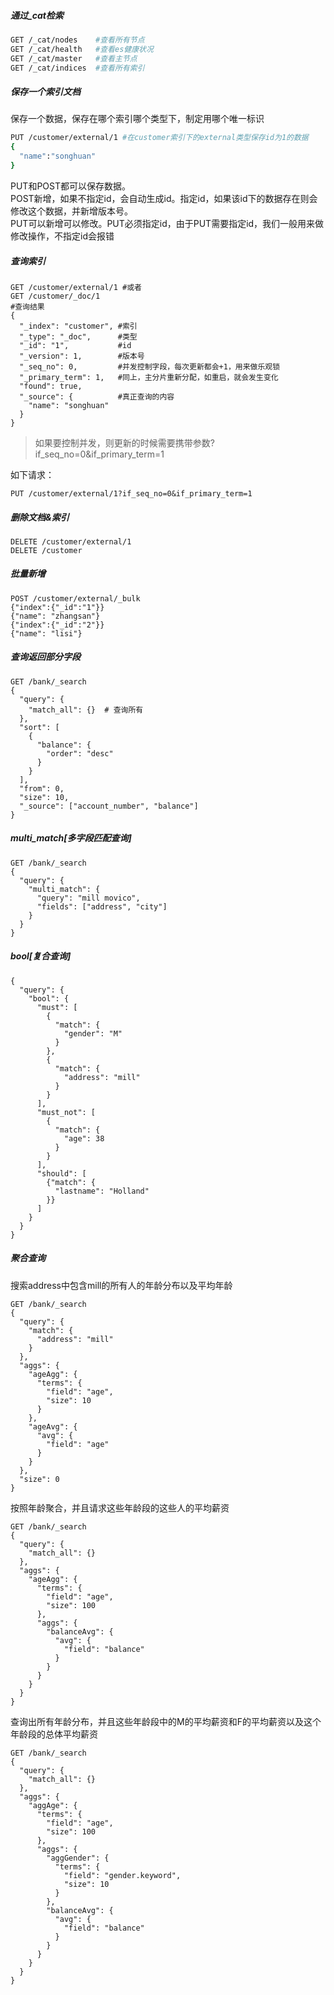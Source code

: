 ##### 通过_cat检索
```sh
GET /_cat/nodes    #查看所有节点
GET /_cat/health   #查看es健康状况
GET /_cat/master   #查看主节点
GET /_cat/indices  #查看所有索引
```
##### 保存一个索引文档
保存一个数据，保存在哪个索引哪个类型下，制定用哪个唯一标识
```sh
PUT /customer/external/1 #在customer索引下的external类型保存id为1的数据
{
  "name":"songhuan"
}
```
PUT和POST都可以保存数据。<br/>
POST新增，如果不指定id，会自动生成id。指定id，如果该id下的数据存在则会修改这个数据，并新增版本号。<br/>
PUT可以新增可以修改。PUT必须指定id，由于PUT需要指定id，我们一般用来做修改操作，不指定id会报错

##### 查询索引
```http
GET /customer/external/1 #或者
GET /customer/_doc/1
#查询结果
{
  "_index": "customer", #索引
  "_type": "_doc",      #类型
  "_id": "1",           #id
  "_version": 1,        #版本号
  "_seq_no": 0,         #并发控制字段，每次更新都会+1，用来做乐观锁
  "_primary_term": 1,   #同上，主分片重新分配，如重启，就会发生变化
  "found": true,
  "_source": {          #真正查询的内容
    "name": "songhuan"
  }
}
```
> 如果要控制并发，则更新的时候需要携带参数?if_seq_no=0&if_primary_term=1

如下请求：
```http
PUT /customer/external/1?if_seq_no=0&if_primary_term=1
```
##### 删除文档&索引
```http
DELETE /customer/external/1
DELETE /customer
```
##### 批量新增
```http
POST /customer/external/_bulk
{"index":{"_id":"1"}}
{"name": "zhangsan"}
{"index":{"_id":"2"}}
{"name": "lisi"}
```
##### 查询返回部分字段
```http
GET /bank/_search
{
  "query": {
    "match_all": {}  # 查询所有
  },
  "sort": [
    {
      "balance": {
        "order": "desc"
      }
    }
  ],
  "from": 0,
  "size": 10,
  "_source": ["account_number", "balance"]
}
```
##### multi_match[多字段匹配查询]
```http
GET /bank/_search
{
  "query": {
    "multi_match": {
      "query": "mill movico",
      "fields": ["address", "city"]
    }
  }
}
```
##### bool[复合查询]
```http
{
  "query": {
    "bool": {
      "must": [
        {
          "match": {
            "gender": "M"
          }
        },
        {
          "match": {
            "address": "mill"
          }
        }
      ],
      "must_not": [
        {
          "match": {
            "age": 38
          }
        }
      ],
      "should": [
        {"match": {
          "lastname": "Holland"
        }}
      ]
    }
  }
}
```
##### 聚合查询
搜索address中包含mill的所有人的年龄分布以及平均年龄
```http
GET /bank/_search
{
  "query": {
    "match": {
      "address": "mill"
    }
  },
  "aggs": {
    "ageAgg": {
      "terms": {
        "field": "age",
        "size": 10
      }
    },
    "ageAvg": {
      "avg": {
        "field": "age"
      }
    }
  },
  "size": 0
}
```
按照年龄聚合，并且请求这些年龄段的这些人的平均薪资
```http
GET /bank/_search
{
  "query": {
    "match_all": {}
  },
  "aggs": {
    "ageAgg": {
      "terms": {
        "field": "age",
        "size": 100
      },
      "aggs": {
        "balanceAvg": {
          "avg": {
            "field": "balance"
          }
        }
      }
    }
  }
}
```
查询出所有年龄分布，并且这些年龄段中的M的平均薪资和F的平均薪资以及这个年龄段的总体平均薪资
```http
GET /bank/_search
{
  "query": {
    "match_all": {}
  },
  "aggs": {
    "aggAge": {
      "terms": {
        "field": "age",
        "size": 100
      },
      "aggs": {
        "aggGender": {
          "terms": {
            "field": "gender.keyword",
            "size": 10
          }
        },
        "balanceAvg": {
          "avg": {
            "field": "balance"
          }
        }
      }
    }
  }
}
```
